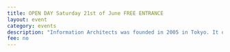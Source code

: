```yaml
---
title: OPEN DAY Saturday 21st of June FREE ENTRANCE
layout: event
category: events
description: "Information Architects was founded in 2005 in Tokyo. It quickly grew into “one of the most famous design agencies in the world” (Corriere Della Sera). Our websites.MORE INFO"
fee: no
---
```


